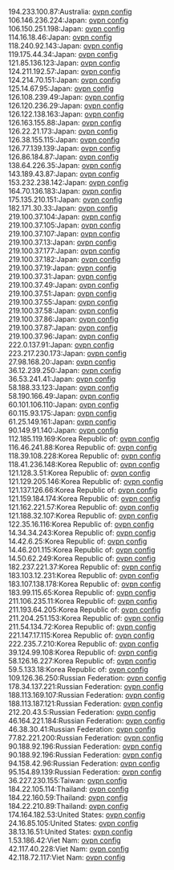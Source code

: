 194.233.100.87:Australia: [ovpn config](vpn/194_233_100_87.ovpn)  
106.146.236.224:Japan: [ovpn config](vpn/106_146_236_224.ovpn)  
106.150.251.198:Japan: [ovpn config](vpn/106_150_251_198.ovpn)  
114.16.18.46:Japan: [ovpn config](vpn/114_16_18_46.ovpn)  
118.240.92.143:Japan: [ovpn config](vpn/118_240_92_143.ovpn)  
119.175.44.34:Japan: [ovpn config](vpn/119_175_44_34.ovpn)  
121.85.136.123:Japan: [ovpn config](vpn/121_85_136_123.ovpn)  
124.211.192.57:Japan: [ovpn config](vpn/124_211_192_57.ovpn)  
124.214.70.151:Japan: [ovpn config](vpn/124_214_70_151.ovpn)  
125.14.67.95:Japan: [ovpn config](vpn/125_14_67_95.ovpn)  
126.108.239.49:Japan: [ovpn config](vpn/126_108_239_49.ovpn)  
126.120.236.29:Japan: [ovpn config](vpn/126_120_236_29.ovpn)  
126.122.138.163:Japan: [ovpn config](vpn/126_122_138_163.ovpn)  
126.163.155.88:Japan: [ovpn config](vpn/126_163_155_88.ovpn)  
126.22.21.173:Japan: [ovpn config](vpn/126_22_21_173.ovpn)  
126.38.155.115:Japan: [ovpn config](vpn/126_38_155_115.ovpn)  
126.77.139.139:Japan: [ovpn config](vpn/126_77_139_139.ovpn)  
126.86.184.87:Japan: [ovpn config](vpn/126_86_184_87.ovpn)  
138.64.226.35:Japan: [ovpn config](vpn/138_64_226_35.ovpn)  
143.189.43.87:Japan: [ovpn config](vpn/143_189_43_87.ovpn)  
153.232.238.142:Japan: [ovpn config](vpn/153_232_238_142.ovpn)  
164.70.136.183:Japan: [ovpn config](vpn/164_70_136_183.ovpn)  
175.135.210.151:Japan: [ovpn config](vpn/175_135_210_151.ovpn)  
182.171.30.33:Japan: [ovpn config](vpn/182_171_30_33.ovpn)  
219.100.37.104:Japan: [ovpn config](vpn/219_100_37_104.ovpn)  
219.100.37.105:Japan: [ovpn config](vpn/219_100_37_105.ovpn)  
219.100.37.107:Japan: [ovpn config](vpn/219_100_37_107.ovpn)  
219.100.37.13:Japan: [ovpn config](vpn/219_100_37_13.ovpn)  
219.100.37.177:Japan: [ovpn config](vpn/219_100_37_177.ovpn)  
219.100.37.182:Japan: [ovpn config](vpn/219_100_37_182.ovpn)  
219.100.37.19:Japan: [ovpn config](vpn/219_100_37_19.ovpn)  
219.100.37.31:Japan: [ovpn config](vpn/219_100_37_31.ovpn)  
219.100.37.49:Japan: [ovpn config](vpn/219_100_37_49.ovpn)  
219.100.37.51:Japan: [ovpn config](vpn/219_100_37_51.ovpn)  
219.100.37.55:Japan: [ovpn config](vpn/219_100_37_55.ovpn)  
219.100.37.58:Japan: [ovpn config](vpn/219_100_37_58.ovpn)  
219.100.37.86:Japan: [ovpn config](vpn/219_100_37_86.ovpn)  
219.100.37.87:Japan: [ovpn config](vpn/219_100_37_87.ovpn)  
219.100.37.96:Japan: [ovpn config](vpn/219_100_37_96.ovpn)  
222.0.137.91:Japan: [ovpn config](vpn/222_0_137_91.ovpn)  
223.217.230.173:Japan: [ovpn config](vpn/223_217_230_173.ovpn)  
27.98.168.20:Japan: [ovpn config](vpn/27_98_168_20.ovpn)  
36.12.239.250:Japan: [ovpn config](vpn/36_12_239_250.ovpn)  
36.53.241.41:Japan: [ovpn config](vpn/36_53_241_41.ovpn)  
58.188.33.123:Japan: [ovpn config](vpn/58_188_33_123.ovpn)  
58.190.166.49:Japan: [ovpn config](vpn/58_190_166_49.ovpn)  
60.101.106.110:Japan: [ovpn config](vpn/60_101_106_110.ovpn)  
60.115.93.175:Japan: [ovpn config](vpn/60_115_93_175.ovpn)  
61.25.149.161:Japan: [ovpn config](vpn/61_25_149_161.ovpn)  
90.149.91.140:Japan: [ovpn config](vpn/90_149_91_140.ovpn)  
112.185.119.169:Korea Republic of: [ovpn config](vpn/112_185_119_169.ovpn)  
116.46.241.88:Korea Republic of: [ovpn config](vpn/116_46_241_88.ovpn)  
118.39.108.228:Korea Republic of: [ovpn config](vpn/118_39_108_228.ovpn)  
118.41.236.148:Korea Republic of: [ovpn config](vpn/118_41_236_148.ovpn)  
121.128.3.51:Korea Republic of: [ovpn config](vpn/121_128_3_51.ovpn)  
121.129.205.146:Korea Republic of: [ovpn config](vpn/121_129_205_146.ovpn)  
121.137.126.66:Korea Republic of: [ovpn config](vpn/121_137_126_66.ovpn)  
121.159.184.174:Korea Republic of: [ovpn config](vpn/121_159_184_174.ovpn)  
121.162.221.57:Korea Republic of: [ovpn config](vpn/121_162_221_57.ovpn)  
121.188.32.107:Korea Republic of: [ovpn config](vpn/121_188_32_107.ovpn)  
122.35.16.116:Korea Republic of: [ovpn config](vpn/122_35_16_116.ovpn)  
14.34.34.243:Korea Republic of: [ovpn config](vpn/14_34_34_243.ovpn)  
14.42.6.25:Korea Republic of: [ovpn config](vpn/14_42_6_25.ovpn)  
14.46.201.115:Korea Republic of: [ovpn config](vpn/14_46_201_115.ovpn)  
14.50.62.249:Korea Republic of: [ovpn config](vpn/14_50_62_249.ovpn)  
182.237.221.37:Korea Republic of: [ovpn config](vpn/182_237_221_37.ovpn)  
183.103.12.231:Korea Republic of: [ovpn config](vpn/183_103_12_231.ovpn)  
183.107.138.178:Korea Republic of: [ovpn config](vpn/183_107_138_178.ovpn)  
183.99.115.65:Korea Republic of: [ovpn config](vpn/183_99_115_65.ovpn)  
211.106.235.11:Korea Republic of: [ovpn config](vpn/211_106_235_11.ovpn)  
211.193.64.205:Korea Republic of: [ovpn config](vpn/211_193_64_205.ovpn)  
211.204.251.153:Korea Republic of: [ovpn config](vpn/211_204_251_153.ovpn)  
211.54.134.72:Korea Republic of: [ovpn config](vpn/211_54_134_72.ovpn)  
221.147.17.115:Korea Republic of: [ovpn config](vpn/221_147_17_115.ovpn)  
222.235.7.210:Korea Republic of: [ovpn config](vpn/222_235_7_210.ovpn)  
39.124.99.108:Korea Republic of: [ovpn config](vpn/39_124_99_108.ovpn)  
58.126.16.227:Korea Republic of: [ovpn config](vpn/58_126_16_227.ovpn)  
59.5.133.18:Korea Republic of: [ovpn config](vpn/59_5_133_18.ovpn)  
109.126.36.250:Russian Federation: [ovpn config](vpn/109_126_36_250.ovpn)  
178.34.137.221:Russian Federation: [ovpn config](vpn/178_34_137_221.ovpn)  
188.113.169.107:Russian Federation: [ovpn config](vpn/188_113_169_107.ovpn)  
188.113.187.121:Russian Federation: [ovpn config](vpn/188_113_187_121.ovpn)  
212.20.43.5:Russian Federation: [ovpn config](vpn/212_20_43_5.ovpn)  
46.164.221.184:Russian Federation: [ovpn config](vpn/46_164_221_184.ovpn)  
46.38.30.41:Russian Federation: [ovpn config](vpn/46_38_30_41.ovpn)  
77.82.221.200:Russian Federation: [ovpn config](vpn/77_82_221_200.ovpn)  
90.188.92.196:Russian Federation: [ovpn config](vpn/90_188_92_196.ovpn)  
90.188.92.196:Russian Federation: [ovpn config](vpn/90_188_92_196.ovpn)  
94.158.42.96:Russian Federation: [ovpn config](vpn/94_158_42_96.ovpn)  
95.154.89.139:Russian Federation: [ovpn config](vpn/95_154_89_139.ovpn)  
36.227.230.155:Taiwan: [ovpn config](vpn/36_227_230_155.ovpn)  
184.22.105.114:Thailand: [ovpn config](vpn/184_22_105_114.ovpn)  
184.22.160.59:Thailand: [ovpn config](vpn/184_22_160_59.ovpn)  
184.22.210.89:Thailand: [ovpn config](vpn/184_22_210_89.ovpn)  
174.164.182.53:United States: [ovpn config](vpn/174_164_182_53.ovpn)  
24.16.85.105:United States: [ovpn config](vpn/24_16_85_105.ovpn)  
38.13.16.51:United States: [ovpn config](vpn/38_13_16_51.ovpn)  
1.53.186.42:Viet Nam: [ovpn config](vpn/1_53_186_42.ovpn)  
42.117.40.228:Viet Nam: [ovpn config](vpn/42_117_40_228.ovpn)  
42.118.72.117:Viet Nam: [ovpn config](vpn/42_118_72_117.ovpn)  
